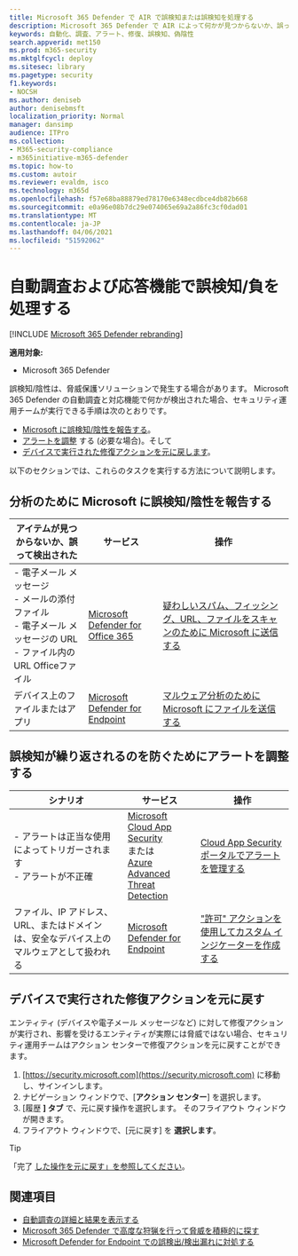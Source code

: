 ```yaml
---
title: Microsoft 365 Defender で AIR で誤検知または誤検知を処理する
description: Microsoft 365 Defender で AIR によって何かが見つからないか、誤って検出されましたか? 分析のために誤検知または誤検知を Microsoft に提出する方法について説明します。
keywords: 自動化、調査、アラート、修復、誤検知、偽陰性
search.appverid: met150
ms.prod: m365-security
ms.mktglfcycl: deploy
ms.sitesec: library
ms.pagetype: security
f1.keywords:
- NOCSH
ms.author: deniseb
author: denisebmsft
localization_priority: Normal
manager: dansimp
audience: ITPro
ms.collection:
- M365-security-compliance
- m365initiative-m365-defender
ms.topic: how-to
ms.custom: autoir
ms.reviewer: evaldm, isco
ms.technology: m365d
ms.openlocfilehash: f57e68ba88879ed78170e6348ecdbce4db82b668
ms.sourcegitcommit: e0a96e08b7dc29e074065e69a2a86fc3cf0dad01
ms.translationtype: MT
ms.contentlocale: ja-JP
ms.lasthandoff: 04/06/2021
ms.locfileid: "51592062"
---
```

# <a name="handle-false-positivesnegatives-in-automated-investigation-and-response-capabilities"></a>自動調査および応答機能で誤検知/負を処理する

[!INCLUDE [Microsoft 365 Defender rebranding](../includes/microsoft-defender.md)]

**適用対象:**
- Microsoft 365 Defender

誤検知/陰性は、脅威保護ソリューションで発生する場合があります。 Microsoft [](m365d-autoir.md) 365 Defender の自動調査と対応機能で何かが検出された場合、セキュリティ運用チームが実行できる手順は次のとおりです。

- [Microsoft に誤検知/陰性を報告する](#report-a-false-positivenegative-to-microsoft-for-analysis)。
- [アラートを調整](#adjust-an-alert-to-prevent-false-positives-from-recurring) する (必要な場合)。そして 
- [デバイスで実行された修復アクションを元に戻します](#undo-a-remediation-action-that-was-taken-on-a-device)。 

以下のセクションでは、これらのタスクを実行する方法について説明します。

## <a name="report-a-false-positivenegative-to-microsoft-for-analysis"></a>分析のために Microsoft に誤検知/陰性を報告する

|アイテムが見つからないか、誤って検出された |サービス  |操作  |
|---------|---------|---------|
|- 電子メール メッセージ <br/>- メールの添付ファイル <br/>- 電子メール メッセージの URL<br/>- ファイル内の URL Officeファイル      |[Microsoft Defender for Office 365](/microsoft-365/security/office-365-security/defender-for-office-365)        |[疑わしいスパム、フィッシング、URL、ファイルをスキャンのために Microsoft に送信する](../office-365-security/admin-submission.md)         |
|デバイス上のファイルまたはアプリ    |[Microsoft Defender for Endpoint](/windows/security/threat-protection)         |[マルウェア分析のために Microsoft にファイルを送信する](https://www.microsoft.com/wdsi/filesubmission)         |

## <a name="adjust-an-alert-to-prevent-false-positives-from-recurring"></a>誤検知が繰り返されるのを防ぐためにアラートを調整する

|シナリオ |サービス |操作 |
|--------|--------|--------|
|- アラートは正当な使用によってトリガーされます <br/>- アラートが不正確    |[Microsoft Cloud App Security](/cloud-app-security)<br/> または <br/>[Azure Advanced Threat Detection](/azure/security/fundamentals/threat-detection)         |[Cloud App Security ポータルでアラートを管理する](/cloud-app-security/managing-alerts)         |
|ファイル、IP アドレス、URL、またはドメインは、安全なデバイス上のマルウェアとして扱われる|[Microsoft Defender for Endpoint](/windows/security/threat-protection) |["許可" アクションを使用してカスタム インジケーターを作成する](/windows/security/threat-protection/microsoft-defender-atp/manage-indicators) |

## <a name="undo-a-remediation-action-that-was-taken-on-a-device"></a>デバイスで実行された修復アクションを元に戻す

エンティティ (デバイスや電子メール メッセージなど) に対して修復アクションが実行され、影響を受けるエンティティが実際には脅威ではない場合、セキュリティ運用チームはアクション センターで修復[](m365d-action-center.md)アクションを元に戻すことができます。

1. [https://security.microsoft.com](https://security.microsoft.com) に移動し、サインインします。 
2. ナビゲーション ウィンドウで、[**アクション センター**] を選択します。 
3. [履歴 **] タブ** で、元に戻す操作を選択します。 そのフライアウト ウィンドウが開きます。
4. フライアウト ウィンドウで、[元に戻す] を **選択します**。

> [!TIP]
> 「完了 [した操作を元に戻す」を参照してください](m365d-autoir-actions.md#undo-completed-actions)。

## <a name="see-also"></a>関連項目

- [自動調査の詳細と結果を表示する](m365d-autoir-results.md)
- [Microsoft 365 Defender で高度な狩猟を行って脅威を積極的に探す](advanced-hunting-overview.md)
- [Microsoft Defender for Endpoint での誤検出/検出漏れに対処する](/windows/security/threat-protection/microsoft-defender-atp/defender-endpoint-false-positives-negatives)